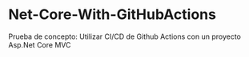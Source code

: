# Net-Core-With-GitHubActions
Prueba de concepto: Utilizar CI/CD de Github Actions con un proyecto Asp.Net Core MVC
